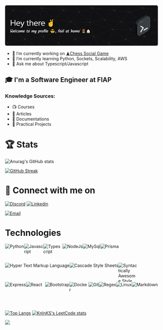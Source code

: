 ![👨‍💻 Hey there ✌, Welcome to my profile 😎, feel at home 🚪🏠](./github-header-image.png)

- 🔭 I’m currently working on [♟Chess Social Game](https://github.com/viniciusSimizu/Chess-Party)
- 🌱 I’m currently learning Python, Sockets, Scalability, AWS
- 💬 Ask me about Typescript/Javascript

## 🎓 I'm a Software Engineer at FIAP

### Knowledge Sources:
- 📺 Courses
- 📖 Articles
- 📝 Documentations
- 🔨 Practical Projects

# 🏆 Stats
![Anurag's GitHub stats](https://github-readme-stats.vercel.app/api?username=viniciusSimizu&show_icons=true&bg_color=30,001d3d,050910&title_color=FFFFF0&text_color=FFFFF0&rank_icon=github)

[![GitHub Streak](https://streak-stats.demolab.com/?user=viniciusSimizu&theme=blueberry-duo)](https://git.io/streak-stats)

# 🔌 Connect with me on
[![Discord](https://skillicons.dev/icons?i=discord)](https://discordapp.com/users/vinicius_simiz)
[![Linkedin](https://skillicons.dev/icons?i=linkedin)](https://www.linkedin.com/in/vinicius-simizu/)

[![Email](https://img.shields.io/badge/Gmail-EA4335.svg?style=for-the-badge&logo=Gmail&logoColor=white)](mailto:viniciussimiz@gmail.com)


# Technologies
<section style="display: flex; flex-wrap: wrap;">
  <img src="https://techstack-generator.vercel.app/python-icon.svg" alt="Python" width="63" height="63" />
  <img src="https://techstack-generator.vercel.app/js-icon.svg" alt="Javascript" width="63" height="63" />
  <img src="https://techstack-generator.vercel.app/ts-icon.svg" alt="Typescript" width="63" height="63" />
  <img src="https://skillicons.dev/icons?i=nodejs" alt="NodeJs"/>
  <img src="https://skillicons.dev/icons?i=mysql" alt="MySql"/>
  <img src="https://skillicons.dev/icons?i=prisma" alt="Prisma"/>
  <img src="https://skillicons.dev/icons?i=html" alt="Hyper Text Markup Language"/>
  <img src="https://skillicons.dev/icons?i=css" alt="Cascade Style Sheets"/>
  <img src="https://techstack-generator.vercel.app/sass-icon.svg" alt="Syntactically Awesome Style Sheets" width="63" height="63" />
  <img src="https://skillicons.dev/icons?i=express" alt="Express"/>
  <img src="https://techstack-generator.vercel.app/react-icon.svg" alt="React" width="63" height="63" />
  <img src="https://skillicons.dev/icons?i=bootstrap" alt="Bootstrap"/>
  <img src="https://techstack-generator.vercel.app/docker-icon.svg" alt="Docker" width="63" height="63" />
  <img src="https://skillicons.dev/icons?i=git" alt="Git"/>
  <img src="https://skillicons.dev/icons?i=regex" alt="Regex"/>
  <img src="https://skillicons.dev/icons?i=linux" alt="Linux"/>
  <img src="https://skillicons.dev/icons?i=md" alt="Markdown"/>
</section>

<br>

[![Top Langs](https://github-readme-stats.vercel.app/api/top-langs/?username=viniciusSimizu&layout=donut-vertical&theme=dark)](https://github.com/viniciusSimizu/github-readme-stats)
[![KnlnKS's LeetCode stats](https://leetcode-stats-six.vercel.app/?username=viniciusSimizu&theme=dark)](https://github.com/viniciusSimizu/leetcode-stats)

![](https://komarev.com/ghpvc/?username=viniciusSimizu&color=blue&style=for-the-badge)
